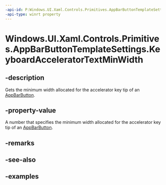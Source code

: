 ```yaml
---
-api-id: P:Windows.UI.Xaml.Controls.Primitives.AppBarButtonTemplateSettings.KeyboardAcceleratorTextMinWidth
-api-type: winrt property
---
```


<!-- Property syntax.
public double KeyboardAcceleratorTextMinWidth { get; }
-->

# Windows.UI.Xaml.Controls.Primitives.AppBarButtonTemplateSettings.KeyboardAcceleratorTextMinWidth

## -description
Gets the minimum width allocated for the accelerator key tip of an [AppBarButton](../windows.ui.xaml.controls/appbarbutton.md).



## -property-value
A number that specifies the minimum width allocated for the accelerator key tip of an [AppBarButton](../windows.ui.xaml.controls/appbarbutton.md).

## -remarks

## -see-also

## -examples

